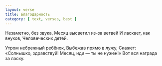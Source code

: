 ```yaml
---
layout: verse
title: Благодарность
category: [ text, verses, best ]
---
```

Незаметно, без звука,
Месяц высветил из-за ветвей
И ласкает, как внуков,
Человеческих детей.

Утром небрежный ребёнок,
Выбежав прямо в лужу,
Скажет: «Солнышко, здравствуй!
Месяц, иди — ты не нужен!»
Вот вся награда за ласку.
